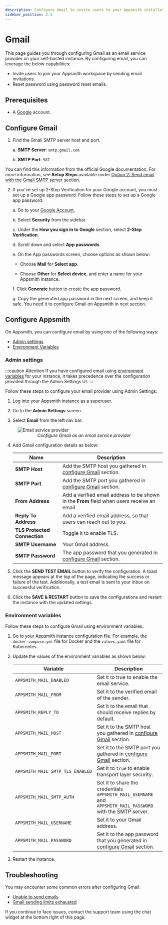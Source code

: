 ```yaml
---
description: Configure Gmail to invite users to your Appsmith installation
sidebar_position: 2.3
---
```


# Gmail
This page guides you through configuring Gmail as an email service provider on your self-hosted instance. By configuring email, you can leverage the below capabilities:

* Invite users to join your Appsmith workspace by sending email invitations.
* Reset password using password reset emails.

## Prerequisites
* A [Google](https://myaccount.google.com) account.

## Configure Gmail

1. Find the Gmail SMTP server host and port. 

    a. **SMTP Server**: `smtp.gmail.com`

    b. **SMTP Port**: `587` 

You can find this information from the official Google documentation. For more information, see **Setup Steps** available under [Option 2: Send email with the Gmail SMTP server](https://support.google.com/a/answer/176600?hl=en) section. 

2. If you've set up 2-Step Verification for your Google account, you must set up a Google app password. Follow these steps to set up a Google app password:

    a. Go to your [Google Account](https://myaccount.google.com/).

    b. Select **Security** from the sidebar.

    c. Under the **How you sign in to Google** section, select **2-Step Verification**.

    d. Scroll down and select **App passwords**. 

    e. On the App passwords screen, choose options as shown below:

    * Choose **Mail** for **Select app**. 

    * Choose **Other** for **Select device**, and enter a name for your Appsmith instance.

    f. Click **Generate** button to create the app password.

    g. Copy the generated app password in the next screen, and keep it safe. You need it to configure Gmail on Appsmith in next section.

## Configure Appsmith

On Appsmith, you can configure email by using one of the following ways:

* [Admin settings](#admin-settings)
* [Environment Variables](#environment-variables)

### Admin settings

:::caution Attention
If you have configured email using [environment variables](#environment-variables) for your instance, it takes precedence over the configuration provided through the Admin Settings UI.
:::

Follow these steps to configure your email provider using Admin Settings:

1. Log into your Appsmith instance as a superuser.

2. Go to the **Admin Settings** screen.

3. Select **Email** from the left nav bar.

<figure>
<img src="/img/admin-settings-configure-email.png" style={{width: "100%", height: "auto"}} alt="Email service provider" />
<figcaption align="center"><i>Configure Gmail as an email service provider</i></figcaption>
</figure>

4. Add Gmail configuration details as below:   

   | Name	| Description |
   |-----------|--------------|
   | **SMTP Host** |Add the SMTP host you gathered in [configure Gmail](#configure-gmail) section. |
   | **SMTP Port**	| Add the SMTP port you gathered in [configure Gmail](#configure-gmail) section. |
   | **From Address**	| Add a verified email address to be shown in the **From** field when users receive an email. |
   | **Reply To Address**	| Add a verified email address, so that users can reach out to you. |
   |  **TLS Protected Connection**	| Toggle it to enable TLS. |
   | **SMTP Username** |	Your Gmail address. |
   | **SMTP Password**	| The app password that you generated in [configure Gmail](#configure-gmail) section. |

5. Click the **SEND TEST EMAIL** button to verify the configuration. A toast message appears at the top of the page, indicating the success or failure of the test. Additionally, a test email is sent to your inbox on successful verification.

6. Click the **SAVE & RESTART** button to save the configurations and restart the instance with the updated settings.

### Environment variables

Follow these steps to configure Gmail using environment variables:

1. Go to your Appsmith instance configuration file. For example, the `docker-compose.yml` file for Docker and the `values.yaml` file for Kubernetes.

2. Update the values of the environment variables as shown below:

   |Variable	| Description |
   |-----------|--------------|
   | `APPSMITH_MAIL_ENABLED` | Set it to true to enable the email service. |
   | `APPSMITH_MAIL_FROM`	| Set it to the verified email of the sender. |
   | `APPSMITH_REPLY_TO`	| Set it to the email that should receive replies by default. |
   | `APPSMITH_MAIL_HOST`	| Set it to the SMTP host you gathered in [configure Gmail](#configure-gmail) section.  |
   | `APPSMITH_MAIL_PORT`	| Set it to the SMTP port you gathered in [configure Gmail](#configure-gmail) section.|
   | `APPSMITH_MAIL_SMTP_TLS_ENABLED` |	Set it to `true` to enable transport layer security. |
   | `APPSMITH_MAIL_SMTP_AUTH`	| Set it to share the credentials `APPSMITH_MAIL_USERNAME` and `APPSMITH_MAIL_PASSWORD` with the SMTP server. |
   | `APPSMITH_MAIL_USERNAME` |	Set it to your Gmail address.
   | `APPSMITH_MAIL_PASSWORD` |	Set it to the app password that you generated in [configure Gmail](#configure-gmail) section. |

3. Restart the instance.

## Troubleshooting

You may encounter some common errors after configuring Gmail:

- [Unable to send emails](/help-and-support/troubleshooting-guide/deployment-errors#unable-to-send-emails)
- [Gmail sending limits exhausted](https://support.google.com/a/answer/166852#)

If you continue to face issues, contact the support team using the chat widget at the bottom right of this page.

